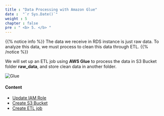 ```yaml
---
title : "Data Processing with Amazon Glue"
date :  "`r Sys.Date()`" 
weight : 5 
chapter : false
pre : " <b> 5. </b> "
---
```


{{% notice info %}}
The data we receive in RDS instance is just raw data. To analyze this data, we must process to clean this data through ETL.
{{% /notice %}}
   
We will set up an ETL job using **AWS Glue** to process the data in S3 Bucket folder **raw_data**, and store clean data in another folder.

![Glue](/images/arc-003.png) 

#### Content

   - [Update IAM Role](./5.1-updateiamrole/)
   - [Create S3 Bucket](./5.2-creates3bucket/)
   - [Create ETL job](./5.3-createetljob/)